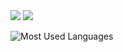 <picture>
  <source
    srcset="https://github-readme-stats.vercel.app/api?username=bbenchan&show_icons=true"
    media="(prefers-color-scheme: light), (prefers-color-scheme: no-preference)"
  />
  <img src="https://github-readme-stats.vercel.app/api?username=bbenchan&show_icons=true" />
</picture>

<picture>
  <source
    srcset="https://github-readme-stats.vercel.app/api/top-langs/?username=bbenchan&layout=compact&langs_count=100"
    media="(prefers-color-scheme: light), (prefers-color-scheme: no-preference)"
  />
  <img src="https://github-readme-stats.vercel.app/api/top-langs/?username=bbenchan&layout=compact&langs_count=100" />
</picture>

![Most Used Languages](https://github-readme-stats.vercel.app/api/top-langs/?username=bbenchan&layout=compact&langs_count=100)
